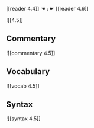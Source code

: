 [[reader 4.4]] ☚ : ☛ [[reader 4.6]]

![[4.5]]

## Commentary

![[commentary 4.5]]

## Vocabulary

![[vocab 4.5]]

## Syntax

![[syntax 4.5]]

